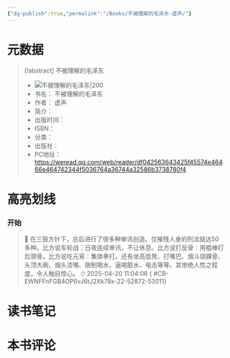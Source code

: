```yaml
---
{"dg-publish":true,"permalink":"/Books/不被理解的毛泽东-虚声/"}
---
```


# 元数据
> [!abstract] 不被理解的毛泽东
> - ![ 不被理解的毛泽东|200](https://res.weread.qq.com/wrepub/CB_CAq2Ns2LIAWy6rs6sxC4b1tK_parsecover)
> - 书名： 不被理解的毛泽东
> - 作者： 虚声
> - 简介： 
> - 出版时间： 
> - ISBN： 
> - 分类： 
> - 出版社： 
> - PC地址：https://weread.qq.com/web/reader/df042563643425f45574e46466e464742344f5036764a36744a32586b3738780f4

# 高亮划线

### 开始

> 📌 在三狠方针下，总后进行了很多种审讯创造。仅摧残人身的刑法就达50多种。比方说车轮战：日夜连续审讯，不让休息。比方说打反骨：用棍棒打后颈骨。比方说吃元宵：集体拳打。还有坐高低凳、打嘴巴、烟斗烧踝骨、头顶大碗、烟头烫嘴、限制喝水、逼喝脏水、电击等等。其惨绝人性之程度，令人触目惊心。 
> ⏱ 2025-04-20 11:04:06
{ #CB-EWNFFnFGB4OP6vJ6tJ2Xk78x-22-52872-53011}


# 读书笔记

# 本书评论
